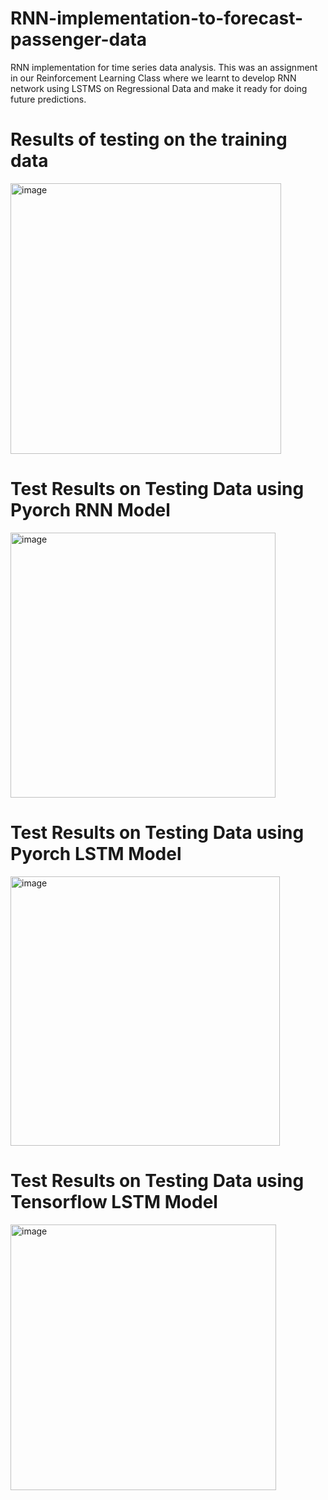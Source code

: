 # RNN-implementation-to-forecast-passenger-data
RNN implementation for time series data analysis. 
This was an assignment in our Reinforcement Learning Class where we learnt to develop RNN network using LSTMS on Regressional Data and make it ready for doing future predictions. 

# Results of testing on the training data

<img width="433" alt="image" src="https://github.com/robosac333/RNN-implementation-to-forecast-passenger-data/assets/143353582/1e9892bd-a3c0-499c-8b88-9e1ea029bb05">

# Test Results on Testing Data using Pyorch RNN Model

<img width="424" alt="image" src="https://github.com/robosac333/RNN-implementation-to-forecast-passenger-data/assets/143353582/7bbbe197-cafa-4100-a372-334ec2c0bd20">

# Test Results on Testing Data using Pyorch LSTM Model

<img width="431" alt="image" src="https://github.com/robosac333/RNN-implementation-to-forecast-passenger-data/assets/143353582/9abcadf3-9f2c-4a37-89b7-abe43b9894e0">

# Test Results on Testing Data using Tensorflow LSTM Model

<img width="425" alt="image" src="https://github.com/robosac333/RNN-implementation-to-forecast-passenger-data/assets/143353582/cd1c1b64-1671-4971-ab39-da4f017089df">
